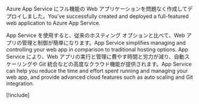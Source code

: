 <span data-ttu-id="855e3-101">Azure App Service にフル機能の Web アプリケーションを問題なく作成してデプロイしました。</span><span class="sxs-lookup"><span data-stu-id="855e3-101">You've successfully created and deployed a full-featured web application to Azure App Service.</span></span>

<span data-ttu-id="855e3-102">App Service を使用すると、従来のホスティング オプションと比べて、Web アプリの管理と制御が簡単になります。</span><span class="sxs-lookup"><span data-stu-id="855e3-102">App Service simplifies managing and controlling your web app in comparison to traditional hosting options.</span></span> <span data-ttu-id="855e3-103">App Service により、Web アプリの実行と管理に費やす時間と労力が減り、自動スケーリングや Git 統合などの高度なクラウド機能が提供されます。</span><span class="sxs-lookup"><span data-stu-id="855e3-103">App Service can help you reduce the time and effort spent running and managing your web app, and provide advanced cloud features such as auto scaling and Git integration.</span></span>

[!include[](../../../includes/azure-sandbox-cleanup.md)]